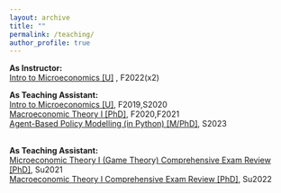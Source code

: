 ```yaml
---
layout: archive
title: ""
permalink: /teaching/
author_profile: true
---
```

<b>As Instructor:</b><br>
<a href="https://www.coursicle.com/ithaca/courses/ECON/12200/">Intro to Microeconomics [U]</a> , F2022(x2) <br>

<b>As Teaching Assistant:</b><br>
<a href="">Intro to Microeconomics [U]</a>, F2019,S2020 <br>
<a href="">Macroeconomic Theory I [PhD]</a>, F2020,F2021 <br>
<a href="">Agent-Based Policy Modelling (in Python) [M/PhD]</a>, S2023 <br>
<br>

<b>As Teaching Assistant:</b><br>
<a href="">Microeconomic Theory I (Game Theory) Comprehensive Exam Review [PhD]</a>, Su2021 <br>
<a href="">Macroeconomic Theory I Comprehensive Exam Review [PhD]</a>, Su2022 <br>

